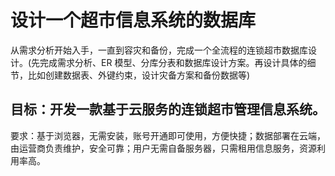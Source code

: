 # 设计一个超市信息系统的数据库
从需求分析开始入手，一直到容灾和备份，完成一个全流程的连锁超市数据库设计。(先完成需求分析、ER 模型、分库分表和数据库设计方案。再设计具体的细节，比如创建数据表、外键约束，设计灾备方案和备份数据等)
## 目标：开发一款基于云服务的连锁超市管理信息系统。
要求：基于浏览器，无需安装，账号开通即可使用，方便快捷；数据部署在云端，由运营商负责维护，安全可靠；用户无需自备服务器，只需租用信息服务，资源利用率高。